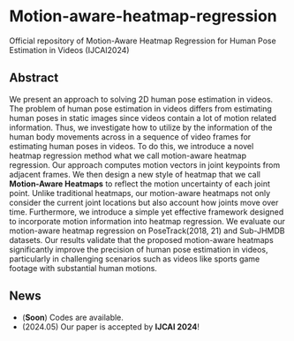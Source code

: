 # Motion-aware-heatmap-regression
Official repository of Motion-Aware Heatmap Regression for Human Pose Estimation in Videos (IJCAI2024)


## Abstract
We present an approach to solving 2D human pose estimation in videos.
The problem of human pose estimation in videos differs from estimating human poses in static images since videos contain a lot of motion related information. Thus, we investigate how to utilize by the information of the human body movements across in a sequence of video frames for estimating human poses in videos.
To do this, we introduce a novel heatmap regression method what we call motion-aware heatmap regression.
Our approach computes motion vectors in joint keypoints from adjacent frames.
We then design a new style of heatmap that we call **Motion-Aware Heatmaps** to reflect the motion uncertainty of each joint point.
Unlike traditional heatmaps, our motion-aware heatmaps not only consider the current joint locations but also account how joints move over time.
Furthermore, we introduce a simple yet effective framework designed to incorporate motion information into heatmap regression.
We evaluate our motion-aware heatmap regression on PoseTrack(2018, 21) and Sub-JHMDB datasets.
Our results validate that the proposed motion-aware heatmaps significantly improve the precision of human pose estimation in videos,
particularly in challenging scenarios such as videos like sports game footage with substantial human motions.

## News
- (**Soon**) Codes are available.
- (2024.05) Our paper is accepted by **IJCAI 2024**!
